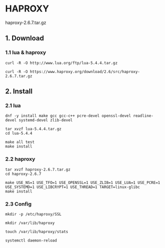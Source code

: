 # HAPROXY
haproxy-2.6.7.tar.gz

## 1. Download

### 1.1 lua & haproxy

    curl -R -O http://www.lua.org/ftp/lua-5.4.4.tar.gz
        
    curl -R -O https://www.haproxy.org/download/2.6/src/haproxy-2.6.7.tar.gz

## 2. Install

### 2.1 lua

    dnf -y install make gcc gcc-c++ pcre-devel openssl-devel readline-devel systemd-devel zlib-devel
    
    tar xvzf lua-5.4.4.tar.gz
    cd lua-5.4.4
    
    make all test
    make install

### 2.2 haproxy

    tar xvzf haproxy-2.6.7.tar.gz
    cd haproxy-2.6.7
    
    make USE_NS=1 USE_TFO=1 USE_OPENSSL=1 USE_ZLIB=1 USE_LUA=1 USE_PCRE=1 USE_SYSTEMD=1 USE_LIBCRYPT=1 USE_THREAD=1 TARGET=linux-glibc
    make install
            
### 2.3 Config

    mkdir -p /etc/haproxy/SSL
    
    mkdir /var/lib/haproxy
    
    touch /var/lib/haproxy/stats
    
    systemctl daemon-reload
    
    
    
